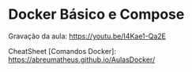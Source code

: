 # Docker Básico e Compose
Gravação da aula: https://youtu.be/I4Kae1-Qa2E

CheatSheet [Comandos Docker]: https://abreumatheus.github.io/AulasDocker/
